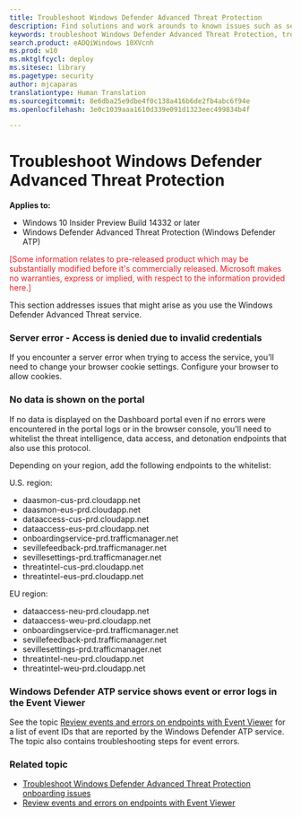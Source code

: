 ```yaml
---
title: Troubleshoot Windows Defender Advanced Threat Protection
description: Find solutions and work arounds to known issues such as server errors when trying to access the service.
keywords: troubleshoot Windows Defender Advanced Threat Protection, troubleshoot Windows ATP, server error, access denied, invalid credentials, no data, dashboard portal, whitelist, event viewer
search.product: eADQiWindows 10XVcnh
ms.prod: w10
ms.mktglfcycl: deploy
ms.sitesec: library
ms.pagetype: security
author: mjcaparas
translationtype: Human Translation
ms.sourcegitcommit: 8e6dba25e9dbe4f0c138a416b6de2fb4abc6f94e
ms.openlocfilehash: 3e0c1039aaa1610d339e091d1323eec499834b4f

---
```

# Troubleshoot Windows Defender Advanced Threat Protection

**Applies to:**

- Windows 10 Insider Preview Build 14332 or later
- Windows Defender Advanced Threat Protection (Windows Defender ATP)

<span style="color:#ED1C24;">[Some information relates to pre-released product which may be substantially modified before it's commercially released. Microsoft makes no warranties, express or implied, with respect to the information provided here.]</span>

This section addresses issues that might arise as you use the Windows Defender Advanced Threat service.

### Server error - Access is denied due to invalid credentials
If you encounter a server error when trying to access the service, you’ll need to change your browser cookie settings.
Configure your browser to allow cookies.

### No data is shown on the portal
If no data is displayed on the Dashboard portal even if no errors were encountered in the portal logs or in the browser console, you'll need to whitelist the threat intelligence, data access, and detonation endpoints that also use this protocol.

Depending on your region, add the following endpoints to the whitelist:

U.S. region:

- daasmon-cus-prd.cloudapp.net          
- daasmon-eus-prd.cloudapp.net          
- dataaccess-cus-prd.cloudapp.net           
- dataaccess-eus-prd.cloudapp.net           
- onboardingservice-prd.trafficmanager.net          
- sevillefeedback-prd.trafficmanager.net            
- sevillesettings-prd.trafficmanager.net            
- threatintel-cus-prd.cloudapp.net          
- threatintel-eus-prd.cloudapp.net          



EU region:

- dataaccess-neu-prd.cloudapp.net
- dataaccess-weu-prd.cloudapp.net
- onboardingservice-prd.trafficmanager.net
- sevillefeedback-prd.trafficmanager.net
- sevillesettings-prd.trafficmanager.net
- threatintel-neu-prd.cloudapp.net
- threatintel-weu-prd.cloudapp.net


### Windows Defender ATP service shows event or error logs in the Event Viewer

See the topic [Review events and errors on endpoints with Event Viewer](event-error-codes-windows-defender-advanced-threat-protection.md) for a list of event IDs that are reported by the Windows Defender ATP service. The topic also contains troubleshooting steps for event errors.


### Related topic
- [Troubleshoot Windows Defender Advanced Threat Protection onboarding issues](troubleshoot-onboarding-windows-defender-advanced-threat-protection.md)
- [Review events and errors on endpoints with Event Viewer](event-error-codes-windows-defender-advanced-threat-protection.md)



<!--HONumber=Jun16_HO4-->


